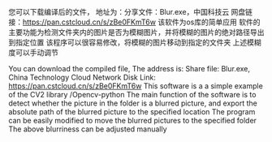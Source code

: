 您可以下载编译后的文件，
地址为：分享文件：Blur.exe，中国科技云 网盘链接：https://pan.cstcloud.cn/s/zBe0FKmT6w
该软件为os库的简单应用
软件的主要功能为检测文件夹内的图片是否为模糊图片，并将模糊的图片的绝对路径导出到指定位置
该程序可以很容易修改，将模糊的图片移动到指定的文件夹
上述模糊度可以手动调节

You can download the compiled file,
The address is: Share file: Blur.exe, China Technology Cloud Network Disk Link: https://pan.cstcloud.cn/s/zBe0FKmT6w
This software is a a simple example of the CV2 library /Opencv-python
The main function of the software is to detect whether the picture in the folder is a blurred picture, and export the absolute path of the blurred picture to the specified location
The program can be easily modified to move the blurred pictures to the specified folder
The above blurriness can be adjusted manually

